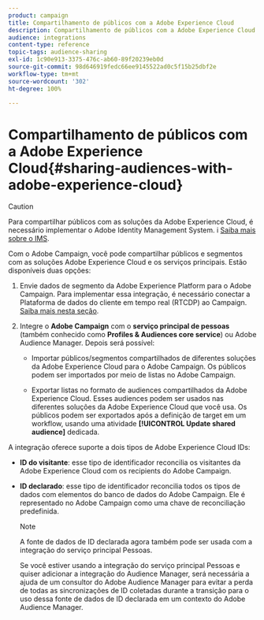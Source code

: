 ```yaml
---
product: campaign
title: Compartilhamento de públicos com a Adobe Experience Cloud
description: Compartilhamento de públicos com a Adobe Experience Cloud
audience: integrations
content-type: reference
topic-tags: audience-sharing
exl-id: 1c90e913-3375-476c-ab60-89f20239eb0d
source-git-commit: 98d646919fedc66ee9145522ad0c5f15b25dbf2e
workflow-type: tm+mt
source-wordcount: '302'
ht-degree: 100%

---
```


# Compartilhamento de públicos com a Adobe Experience Cloud{#sharing-audiences-with-adobe-experience-cloud}

>[!CAUTION]
>
>Para compartilhar públicos com as soluções da Adobe Experience Cloud, é necessário implementar o Adobe Identity Management System. i [Saiba mais sobre o IMS](../../integrations/using/about-adobe-id.md).

Com o Adobe Campaign, você pode compartilhar públicos e segmentos com as soluções Adobe Experience Cloud e os serviços principais. Estão disponíveis duas opções:

1. Envie dados de segmento da Adobe Experience Platform para o Adobe Campaign. Para implementar essa integração, é necessário conectar a Plataforma de dados do cliente em tempo real (RTCDP) ao Campaign. [Saiba mais nesta seção](https://experienceleague.adobe.com/docs/experience-platform/destinations/catalog/email-marketing/adobe-campaign.html?lang=pt-BR).


1. Integre o **Adobe Campaign** com o **serviço principal de pessoas** (também conhecido como **Profiles &amp; Audiences core service**) ou Adobe Audience Manager. Depois será possível:

   * Importar públicos/segmentos compartilhados de diferentes soluções da Adobe Experience Cloud para o Adobe Campaign. Os públicos podem ser importados por meio de listas no Adobe Campaign.

   * Exportar listas no formato de audiences compartilhados da Adobe Experience Cloud. Esses audiences podem ser usados nas diferentes soluções da Adobe Experience Cloud que você usa. Os públicos podem ser exportados após a definição de target em um workflow, usando uma atividade **[!UICONTROL Update shared audience]** dedicada.

A integração oferece suporte a dois tipos de Adobe Experience Cloud IDs:

* **ID do visitante**: esse tipo de identificador reconcilia os visitantes da Adobe Experience Cloud com os recipients do Adobe Campaign.
* **ID declarado**: esse tipo de identificador reconcilia todos os tipos de dados com elementos do banco de dados do Adobe Campaign. Ele é representado no Adobe Campaign como uma chave de reconciliação predefinida.

   >[!NOTE]
   >
   > A fonte de dados de ID declarada agora também pode ser usada com a integração do serviço principal Pessoas.
   >
   >Se você estiver usando a integração do serviço principal Pessoas e quiser adicionar a integração do Audience Manager, será necessária a ajuda de um consultor do Adobe Audience Manager para evitar a perda de todas as sincronizações de ID coletadas durante a transição para o uso dessa fonte de dados de ID declarada em um contexto do Adobe Audience Manager.
